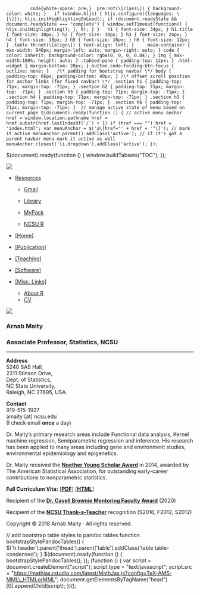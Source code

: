              code{white-space: pre;}  pre:not(\[class\]) { background-color: white; }   if (window.hljs) { hljs.configure({languages: \[\]}); hljs.initHighlightingOnLoad(); if (document.readyState && document.readyState === "complete") { window.setTimeout(function() { hljs.initHighlighting(); }, 0); } }   h1 { font-size: 34px; } h1.title { font-size: 38px; } h2 { font-size: 30px; } h3 { font-size: 24px; } h4 { font-size: 18px; } h5 { font-size: 16px; } h6 { font-size: 12px; } .table th:not(\[align\]) { text-align: left; }    .main-container { max-width: 940px; margin-left: auto; margin-right: auto; } code { color: inherit; background-color: rgba(0, 0, 0, 0.04); } img { max-width:100%; height: auto; } .tabbed-pane { padding-top: 12px; } .html-widget { margin-bottom: 20px; } button.code-folding-btn:focus { outline: none; }   /\* padding for bootstrap navbar \*/ body { padding-top: 66px; padding-bottom: 40px; } /\* offset scroll position for anchor links (for fixed navbar) \*/ .section h1 { padding-top: 71px; margin-top: -71px; } .section h2 { padding-top: 71px; margin-top: -71px; } .section h3 { padding-top: 71px; margin-top: -71px; } .section h4 { padding-top: 71px; margin-top: -71px; } .section h5 { padding-top: 71px; margin-top: -71px; } .section h6 { padding-top: 71px; margin-top: -71px; }  // manage active state of menu based on current page $(document).ready(function () { // active menu anchor href = window.location.pathname href = href.substr(href.lastIndexOf('/') + 1) if (href === "") href = "index.html"; var menuAnchor = $('a\[href="' + href + '"\]'); // mark it active menuAnchor.parent().addClass('active'); // if it's got a parent navbar menu mark it active as well menuAnchor.closest('li.dropdown').addClass('active'); }); 

$(document).ready(function () { window.buildTabsets("TOC"); });

 [![](https://brand.ncsu.edu/assets/logos/ncstate-type-2x1-blk-min.png)](https://www.stat.ncsu.edu/) 

*   [Resources](#)
    *   [Gmail](https://gmail.ncsu.edu/)
    *   [Library](https://www.lib.ncsu.edu/)
    *   [MyPack](https://mypack.ncsu.edu/)
    
    *   [NCSU R](https://www.stat.ncsu.edu/computing/R.php)

*   [\[Home\]](index.html)
*   [\[Publication\]](publication.html)
*   [\[Teaching\]](teaching.html)
*   [\[Software\]](software.html)
*   [\[Misc. Links\]](#)
    *   [About R](aboutR.html)
    *   [CV](MaityCV.html)

  

![](images/portrait.jpg)

### Arnab Maity

### Associate Professor, Statistics, NCSU

* * *

**Address**  
5240 SAS Hall,  
2311 Stinson Drive,  
Dept. of Statistics,  
NC State University,  
Raleigh, NC 27695, USA.  

**Contact**  
919-515-1937  
amaity \[at\] ncsu.edu  
(I check email **once** a day)

    

Dr. Maity’s primary research areas include Functional data analysis, Kernel machine regression, Semiparametric regression and inference. His research has been applied to many areas including gene and environment studies, environmental epidemiology and epigenetics.

Dr. Maity received the [**Noether Young Scholar Award**](http://www.amstat.org/ASA/Your-Career/Awards/Gottfried-E-Noether-Awards.aspx) in 2014, awarded by The American Statistical Association, for outstanding early-career contributions to nonparametric statistics.

**Full Curriculum Vita:** [\[**PDF**\]](cv-amaity.pdf) [\[**HTML**\]](MaityCV.html)

Recipient of the [**Dr. Cavell Brownie Mentoring Faculty Award**](https://statistics.sciences.ncsu.edu/know-us/department-awards/brownie/) (2020)

Recipient of the [**NCSU Thank-a-Teacher**](https://ofd.ncsu.edu/awards-and-recognition/thank-a-teacher/) recognition (S2016, F2012, S2012)

Copyright © 2018 Arnab Maity · All rights reserved.

// add bootstrap table styles to pandoc tables function bootstrapStylePandocTables() { $('tr.header').parent('thead').parent('table').addClass('table table-condensed'); } $(document).ready(function () { bootstrapStylePandocTables(); }); (function () { var script = document.createElement("script"); script.type = "text/javascript"; script.src = "https://mathjax.rstudio.com/latest/MathJax.js?config=TeX-AMS-MML\_HTMLorMML"; document.getElementsByTagName("head")\[0\].appendChild(script); })();

<!--
**arnabm07/arnabm07** is a ✨ _special_ ✨ repository because its `README.md` (this file) appears on your GitHub profile.

Here are some ideas to get you started:

- 🔭 I’m currently working on ...
- 🌱 I’m currently learning ...
- 👯 I’m looking to collaborate on ...
- 🤔 I’m looking for help with ...
- 💬 Ask me about ...
- 📫 How to reach me: ...
- 😄 Pronouns: ...
- ⚡ Fun fact: ...
-->
